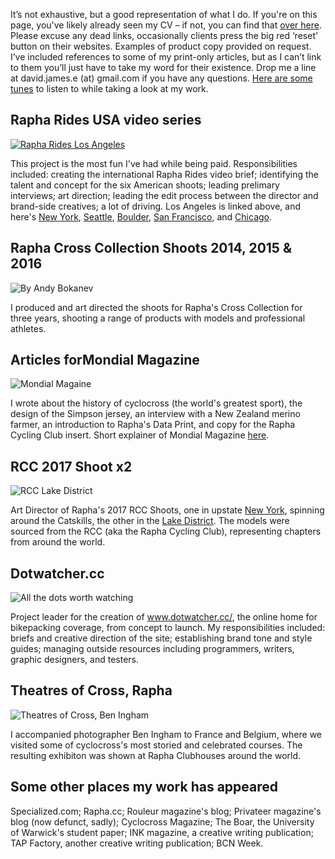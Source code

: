 It’s not exhaustive, but a good representation of what I do. If you're on this page, you've likely already seen my CV – if not, you can find that [over here](https://drive.google.com/file/d/1HLL7339T5XF3vE0wr85xjDWgWBP8Cf5C/view?usp=sharing). Please excuse any dead links, occasionally clients press the big red ‘reset’ button on their websites. Examples of product copy provided on request. I’ve included references to some of my print-only articles, but as I can’t link to them you’ll just have to take my word for their existence. Drop me a line at david.james.e (at) gmail.com if you have any questions. [Here are some tunes](https://open.spotify.com/user/davidjamese/playlist/0dqdA13uu3Zf3HKaGPSciD?si=HahGqcrCQ7WZx-w8WuiOCA) to listen to while taking a look at my work.


## Rapha Rides USA video series

[![Rapha Rides Los Angeles](https://imgur.com/bT6aUkV.png)](https://vimeo.com/230586645 "Click me to watch")

This project is the most fun I've had while being paid. Responsibilities included: creating the international Rapha Rides video brief; identifying the talent and concept for the six American shoots; leading prelimary interviews; art direction; leading the edit process between the director and brand-side creatives; a lot of driving. Los Angeles is linked above, and here's [New York](https://vimeo.com/221714081), [Seattle](https://vimeo.com/226391195), [Boulder](https://vimeo.com/215321383), [San Francisco](https://vimeo.com/215821947), and [Chicago](https://vimeo.com/229344370).

## Rapha Cross Collection Shoots 2014, 2015 & 2016

![By Andy Bokanev](https://imgur.com/0z7AAvb.png)

I produced and art directed the shoots for Rapha's Cross Collection for three years, shooting a range of products with models and professional athletes.

## Articles forMondial Magazine

![Mondial Magaine](https://imgur.com/Dw9MIrL.png)

I wrote about the history of cyclocross (the world's greatest sport), the design of the Simpson jersey, an interview with a New Zealand merino farmer, an introduction to Rapha's Data Print, and copy for the Rapha Cycling Club insert. Short explainer of Mondial Magazine [here](https://www.itsnicethat.com/articles/rapha-mondial).

## RCC 2017 Shoot x2

![RCC Lake District](https://imgur.com/BN2ZgGE.png)

Art Director of Rapha's 2017 RCC Shoots, one in upstate [New York](https://www.rapha.cc/gb/en/stories/club-calling), spinning around the Catskills, the other in the [Lake District](https://www.rapha.cc/gb/en/stories/lakes-of-grey). The models were sourced from the RCC (aka the Rapha Cycling Club), representing chapters from around the world.

## Dotwatcher.cc

![All the dots worth watching](https://imgur.com/U26Fcsi.png)

Project leader for the creation of www.dotwatcher.cc/, the online home for bikepacking coverage, from concept to launch. My responsibilities included: briefs and creative direction of the site; establishing brand tone and style guides; managing outside resources including programmers, writers, graphic designers, and testers.

## Theatres of Cross, Rapha

![Theatres of Cross, Ben Ingham](https://imgur.com/uvRR589.png)

I accompanied photographer Ben Ingham to France and Belgium, where we visited some of cyclocross's most storied and celebrated courses. The resulting exhibiton was shown at Rapha Clubhouses around the world.

## Some other places my work has appeared

Specialized.com; Rapha.cc; Rouleur magazine's blog; Privateer magazine's blog (now defunct, sadly); Cyclocross Magazine; The Boar, the University of Warwick's student paper; INK magazine, a creative writing publication; TAP Factory, another creative writing publication; BCN Week.
